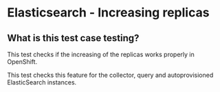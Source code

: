 # Elasticsearch - Increasing replicas
## What is this test case testing?

This test checks if the increasing of the replicas works properly in OpenShift.

This test checks this feature for the collector, query and autoprovisioned
ElasticSearch instances.
